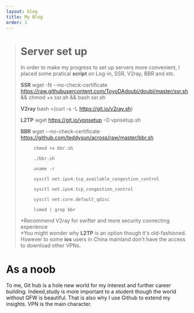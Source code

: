 ```yaml
---
layout: blog
title: My Blog
order: 1
---
```

># Server set up
> In order to make my progress to set up servers more convenient, I placed some pratical **script** on Log-in, SSR, V2ray, BBR and etc.
>
>**SSR**       wget -N --no-check-certificate https://raw.githubusercontent.com/ToyoDAdoubi/doubi/master/ssr.sh && chmod +x ssr.sh && bash ssr.sh
>
>**V2ray**     bash <(curl -s -L https://git.io/v2ray.sh) 
>
>**L2TP**      wget https://git.io/vpnsetup -O vpnsetup.sh
>
>**BBR**       wget --no-check-certificate https://github.com/teddysun/across/raw/master/bbr.sh
>
>          chmod +x bbr.sh
>
>          ./bbr.sh
>
>          uname -r
>
>          sysctl net.ipv4.tcp_available_congestion_control
>
>          sysctl net.ipv4.tcp_congestion_control
>
>          sysctl net.core.default_qdisc
>
>          lsmod | grep bbr
>
>*Recommend V2ray for swifter and more security connecting experience  
>*You might wonder why **L2TP** is an option though it's old-fashioned. However to some **ios** users in China mainland don't have the access to download other VPNs.
# As a noob  
To me, Git hub is a hole new world for my interest and further career building. Indeed,study is more important to a student though the world without GFW is beautiful. That is also why I use Github to extend my insights. VPN is the main character.
